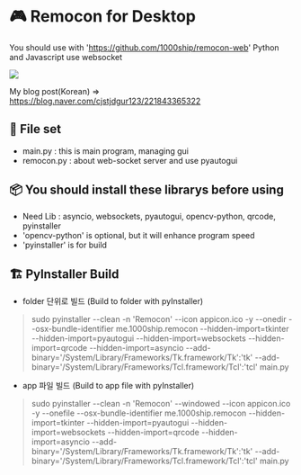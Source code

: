 
# 🎮 Remocon for Desktop
 You should use with 'https://github.com/1000ship/remocon-web'
Python and Javascript use websocket

![](_readme/testing.gif)

My blog post(Korean) => https://blog.naver.com/cjstjdgur123/221843365322  

## 📂 File set
- main.py : this is main program, managing gui
- remocon.py : about web-socket server and use pyautogui

## 📦 You should install these librarys before using
- Need Lib : asyncio, websockets, pyautogui, opencv-python, qrcode, pyinstaller
- 'opencv-python' is optional, but it will enhance program speed
- 'pyinstaller' is for build

## 🏗 PyInstaller Build
- folder 단위로 빌드 (Build to folder with pyInstaller)
> sudo pyinstaller --clean -n 'Remocon' --icon appicon.ico -y --onedir --osx-bundle-identifier me.1000ship.remocon --hidden-import=tkinter --hidden-import=pyautogui --hidden-import=websockets --hidden-import=qrcode --hidden-import=asyncio --add-binary='/System/Library/Frameworks/Tk.framework/Tk':'tk' --add-binary='/System/Library/Frameworks/Tcl.framework/Tcl':'tcl' main.py
- app 파일 빌드 (Build to app file with pyInstaller)
> sudo pyinstaller --clean -n 'Remocon' --windowed --icon appicon.ico -y --onefile --osx-bundle-identifier me.1000ship.remocon --hidden-import=tkinter --hidden-import=pyautogui --hidden-import=websockets --hidden-import=qrcode --hidden-import=asyncio --add-binary='/System/Library/Frameworks/Tk.framework/Tk':'tk' --add-binary='/System/Library/Frameworks/Tcl.framework/Tcl':'tcl' main.py